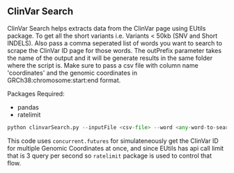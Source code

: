 ## ClinVar Search
ClinVar Search helps extracts data from the ClinVar page using EUtils package.
To get all the short variants i.e. Variants < 50kb (SNV and Short INDELS). 
Also pass a comma seperated list of words you want to search to scrape the ClinVar ID page for those words.
The outPrefix parameter takes the name of the output and it will be generate results in the same folder where the script is.
Make sure to pass a csv file with column name 'coordinates' and the genomic coordinates in GRCh38:chromosome:start:end format.

Packages Required:
* pandas
* ratelimit

```python
python clinvarSearch.py --inputFile <csv-file> --word <any-word-to-search> --outPrefix <prefix-for-output>
```

This code uses `concurrent.futures` for simulateneously get the ClinVar ID for multiple Genomic Coordinates at once, and since EUtils has api call limit that is 3 query per second so `ratelimit` package is used to control that flow.